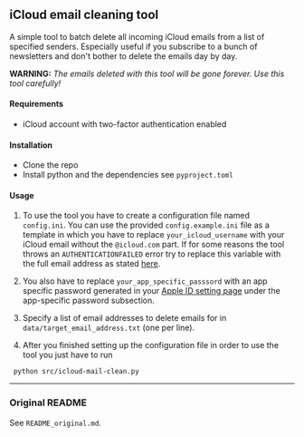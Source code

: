 ## iCloud email cleaning tool

A simple tool to batch delete all incoming iCloud emails from a list of specified senders. Especially useful if you subscribe to a bunch of newsletters and don't bother to delete the emails day by day.

**WARNING:** *The emails deleted with this tool will be gone forever. Use this tool carefully!*

#### Requirements

- iCloud account with two-factor authentication enabled

#### Installation

- Clone the repo
- Install python and the dependencies see `pyproject.toml`

#### Usage

1. To use the tool you have to create a configuration file named `config.ini`. You can use the provided `config.example.ini` file as a template in which you have to replace `your_icloud_username` with your iCloud email without the `@icloud.com` part. If for some reasons the tool throws an `AUTHENTICATIONFAILED` error try to replace this variable with the full email address as stated [here](https://support.apple.com/en-us/HT202304). 

2. You also have to replace `your_app_specific_passsord` with an app specific password generated in your [Apple ID setting page](https://appleid.apple.com/) under the app-specific password subsection.

3. Specify a list of email addresses to delete emails for in `data/target_email_address.txt` (one per line).

4. After you finished setting up the configuration file in order to use the tool you just have to run
```{bash}
 python src/icloud-mail-clean.py
 ```

----

### Original README

See `README_original.md`.